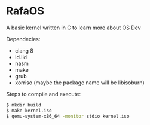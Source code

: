 # RafaOS

A basic kernel written in C to learn more about OS Dev

Dependecies:
* clang 8
* ld.lld
* nasm
* make
* grub
* xorriso (maybe the package name will be libisoburn)

Steps to compile and execute:
```bash
$ mkdir build
$ make kernel.iso
$ qemu-system-x86_64 -monitor stdio kernel.iso
```